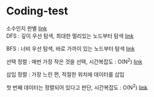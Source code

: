 # Coding-test
소수인지 판별 [link](./1.java) <br>
DFS : 깊이 우선 탐색, 최대한 멀리있는 노드부터 탐색 [link](./dfs.java)<br>

BFS : 너비 우선 탐색, 바로 가까이 있는 노드부터 탐색 [link](./bfs.java)<br>

선택 정렬 : 매번 가장 작은 것을 선택, 시간복잡도 : O(N<sup>2</sup>) [link](./Select_sort.java)<br>

삽입 정렬 : 가장 느린 편, 적절한 위치에 데이터를 삽입

   첫 번째 데이터는 정렬되어 있다고 판단, 시간복잡도 : O(N<sup>2</sup>) [link](./Insert_sort.java)
